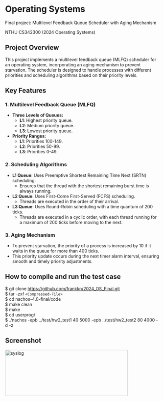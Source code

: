 # Operating Systems

Final project: Multilevel Feedback Queue Scheduler with Aging Mechanism

NTHU CS342300 (2024 Operating Systems)

## Project Overview

This project implements a multilevel feedback queue (MLFQ) scheduler for an operating system, incorporating an aging mechanism to prevent starvation. The scheduler is designed to handle processes with different priorities and scheduling algorithms based on their priority levels.

## Key Features

### 1. Multilevel Feedback Queue (MLFQ)
- **Three Levels of Queues:**
  - **L1**: Highest priority queue.
  - **L2**: Medium priority queue.
  - **L3**: Lowest priority queue.
- **Priority Ranges:**
  - **L1**: Priorities 100-149.
  - **L2**: Priorities 50-99.
  - **L3**: Priorities 0-49.

### 2. Scheduling Algorithms
- **L1 Queue**: Uses Preemptive Shortest Remaining Time Next (SRTN) scheduling.
  - Ensures that the thread with the shortest remaining burst time is always running.
- **L2 Queue**: Uses First-Come First-Served (FCFS) scheduling.
  - Threads are executed in the order of their arrival.
- **L3 Queue**: Uses Round-Robin scheduling with a time quantum of 200 ticks.
  - Threads are executed in a cyclic order, with each thread running for a maximum of 200 ticks before moving to the next.

### 3. Aging Mechanism
- To prevent starvation, the priority of a process is increased by 10 if it waits in the queue for more than 400 ticks.
- This priority update occurs during the next timer alarm interval, ensuring smooth and timely priority adjustments.

## How to compile and run the test case

$ git clone https://github.com/frankkn/2024_OS_Final.git  
$ tar -zxf `<Compressed-File>`  
$ cd nachos-4.0-final/code  
$ make clean  
$ make  
$ cd userprog/  
$ ./nachos -epb ../test/hw2_test1 40 5000 -epb ../test/hw2_test2 80 4000 -d -z  

## Screenshot

<img src="https://github.com/frankkn/2024_OS_Final/screenshot.jpg" width="400" height="150" alt="syslog"/><br/>